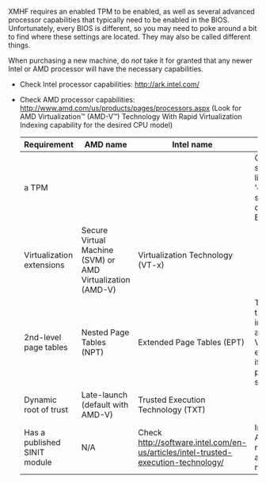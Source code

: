 XMHF requires an enabled TPM to be enabled, as well as several
advanced processor capabilities that typically need to be enabled in
the BIOS. Unfortunately, every BIOS is different, so you may need to
poke around a bit to find where these settings are located. They may
also be called different things.

When purchasing a new machine, do *not* take it for granted that any
newer Intel or AMD processor will have the necessary capabilities.

* Check Intel processor capabilities: http://ark.intel.com/

* Check AMD processor capabilities:
  http://www.amd.com/us/products/pages/processors.aspx (Look for AMD
  Virtualization™ (AMD-V™) Technology With Rapid Virtualization
  Indexing capability for the desired CPU model)

    Requirement                  | AMD name                                                   | Intel name                                                                         | comments
    -----------                  | --------                                                   | ----------                                                                         | --------
    a TPM                        |                                                            |                                                                                    | Often called something like 'embedded security device' in BIOS
    Virtualization extensions    | Secure Virtual Machine (SVM) or AMD Virtualization (AMD-V) | Virtualization Technology (VT-x)                                                   |
    2nd-level page tables        | Nested Page Tables (NPT)                                   | Extended Page Tables (EPT)                                                         | Typically turned on implicitly along with Virtualization extensions, if the processor supports it
    Dynamic root of trust        | Late-launch (default with AMD-V)                           | Trusted Execution Technology (TXT)                                                 |
    Has a published SINIT module | N/A                                                        | Check http://software.intel.com/en-us/articles/intel-trusted-execution-technology/ | Intel only. AMD does not require an SINIT module

